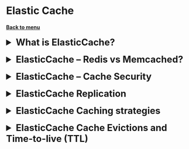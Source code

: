 <h1>Elastic Cache</h1>
<h4> 

[Back to menu](../../Menu.md)

</h4>

[//]: # (What is ElasticCache?)

<details>
    <summary style="font-size: 25px;">
        <b>
            What is ElasticCache?
        </b>
    </summary>
<br>

Amazon ElastiCache is a web service that simplifies the setup, 
operation, and scaling of a distributed cache in the cloud. 
It is compatible with Redis and Memcached, providing real-time, 
cost-optimized performance for modern applications.

ElastiCache can scale to hundreds of millions of 
operations per second with microsecond response times, 
and offers enterprise-grade security and reliability.
It allows you to add a cache for frequently read data 
to maximize resources and lower the total cost of ownership

</details>
<br>

[//]: # (ElasticCache – Redis vs Memcached)

<details>
    <summary style="font-size: 25px;">
        <b>
            ElasticCache – Redis vs Memcached?
        </b>
    </summary>
<br>

Often, we think about caching to improve
performance while processing a large amount of data.

**Memcached is a distributed memory caching
is well-suited as a cache or a session store.
(For storing larger datasets, Memcached can perform better than Redis)**

Choose Memcached if the following apply for you:

- You need the simplest model possible.
- You need to run large nodes with multiple cores or threads.
- You need the ability to scale out and in,
  adding and removing nodes as demand on your system increases and decreases.
- You need to cache objects.

**Redis is an in-memory data structure store
useful as a cache, database, message broker, and queue.
(Redis uses a single core and shows better performance in storing small datasets)**

Choose Redis if the following apply for you:
- You want to use Redis Functions, Sharded Pub/Sub, or Redis ACL improvements
- You want the ability to tier data between memory and SSD
- You want to authenticate users with role-based access control
- Supports both encryption and dynamically adding or removing shards from your Redis
- You need geospatial indexing
- You don't need to support multiple databases
- You need to sort or rank in-memory datasets.
- You need backup and restore capabilities.

https://docs.aws.amazon.com/AmazonElastiCache/latest/mem-ug/SelectEngine.html

</details>
<br>

[//]: # (ElastiCache – Cache Security)

<details>
    <summary style="font-size: 25px;">
        <b>
            ElasticCache – Cache Security
        </b>
    </summary>
<br>

Amazon ElastiCache provides several security measures:

* **Shared Responsibility Model:** Security is a shared responsibility 
between AWS and the user. 
AWS is responsible for protecting the infrastructure that 
runs AWS services in the AWS Cloud. 
The user is responsible for security in the cloud, 
including the sensitivity of their data, their company’s requirements, 
and applicable laws and regulations.


* **Data Protection:** Amazon ElastiCache provides data protection features. 
All backups are written to Amazon Simple Storage Service (Amazon S3), 
which provides durable storage.


* **Identity and Access Management:** Amazon ElastiCache allows you 
to control who can access your ElastiCache resources.


* **Compliance Validation:** Amazon ElastiCache meets the requirements
of various compliance programs.


* **Infrastructure Security:** Amazon ElastiCache benefits from a 
data center and network architecture built to meet the
requirements of the most security-sensitive organizations.

  
* **Automatic Backups:** ElastiCache for Redis clusters 
should have automatic backup enabled.


* **Auto Minor Version Upgrade:** ElastiCache for Redis cache 
clusters should have auto minor version upgrade enabled.

https://docs.aws.amazon.com/AmazonElastiCache/latest/red-ug/redis-security.html
https://docs.aws.amazon.com/securityhub/latest/userguide/elasticache-controls.html

</details>
<br>

[//]: # (ElastiCache Replication)

<details>
    <summary style="font-size: 25px;">
        <b>
            ElasticCache Replication
        </b>
    </summary>
<br>

Amazon ElastiCache implements replication in two ways:

- **Redis (Cluster Mode Disabled):** This mode has a single shard 
that contains all of the cluster’s data in each node. 
Each shard in a replication group has a single read/write 
primary node and up to 5 read-only replica nodes. 
Applications can read from any node in the cluster, 
but can write only to the primary node. 
Asynchronous replication mechanisms are used 
to keep the read replicas synchronized with the primary.

![](https://docs.aws.amazon.com/images/AmazonElastiCache/latest/red-ug/images/ElastiCacheClusters-CSN-Redis-Replicas.png)

- **Redis (Cluster Mode Enabled):** This mode has data partitioned 
across up to 500 shards.
Each shard in a replication group has a single read/write primary node 
and up to 5 read-only replica nodes. 
You can create a cluster with a higher number of shards and a lower number 
of replicas totaling up to 90 nodes per cluster. 
The node or shard limit can be increased to a maximum of 500 per cluster 
if the Redis engine version is 5.0.6 or higher.

![](https://docs.aws.amazon.com/images/AmazonElastiCache/latest/red-ug/images/ElastiCacheClusters-CSN-RedisClusters.png)

In both modes, when you add a read replica to a cluster, 
all of the data from the primary is copied to the new node. 
From that point on, whenever data is written to the primary, 
the changes are asynchronously propagated to all the read replicas.

To improve fault tolerance and reduce write downtime, 
enable Multi-AZ with Automatic Failover for your Redis 
(cluster mode disabled) cluster with replicas. 
For more information, see Minimizing downtime in ElastiCache for Redis with Multi-AZ1.

https://docs.aws.amazon.com/AmazonElastiCache/latest/red-ug/Replication.Redis.Groups.html
https://docs.aws.amazon.com/AmazonElastiCache/latest/red-ug/Replication.html
https://docs.aws.amazon.com/AmazonElastiCache/latest/red-ug/Replication.CreatingRepGroup.html

</details>
<br>

[//]: # (ElastiCache Caching strategies)

<details>
    <summary style="font-size: 25px;">
        <b>
            ElasticCache Caching strategies
        </b>
    </summary>
<br>

<h3>Lazy Loading / Cache-Aside / Lazy Population</h3>

![](https://miro.medium.com/max/1400/1*pP5PWsso59895EZ8BUYrFw.png)

**Pros:**

- Only requested data is cached (the cache is not filled with unused data)
- Node failures are not fatal (the delay for warming up the cache is just increased)

**Minuses**

- Penalty for a cache miss that results in 3 round trips,
  noticeable delay for this request.
- Stale data: Data may be updated in the database and stale in the cache.

<h3>Write Through - adding or updating the cache when
database update</h3>

![](https://miro.medium.com/max/686/1*4c2gEZR3yXkr48lhR5vO2w.png)

**Pros:**

- Data in the cache never becomes stale, reading is fast
- Write penalty vs. read penalty (each write requires 2 calls)

**Minuses:**

- Missing data until it is added/updated to the database.
- Caching - most of the data will never be read.

<h3>Best method</h3>
The best method is a combination of write-through and lazy loading because
different types of data should be written to cache under different circumstances

</details>
<br>

[//]: # (ElastiCache сache Evictions and Time-to-live [TTL])

<details>
    <summary style="font-size: 25px;">
        <b>
            ElasticCache Cache Evictions and Time-to-live (TTL)
        </b>
    </summary>
<br>

**Deleting the cache can occur in three ways:**

- You are explicitly removing the item from the cache
- The item was deleted because the memory is full and has not been used for a long time (LRU).
- You set the item's time to live (or TTL).

**TTL is useful for any data type:**

- TTL can vary from a few seconds to hours or days.
- If there are too many evictions due to memory, you should scale up or down.

</details>
<br>